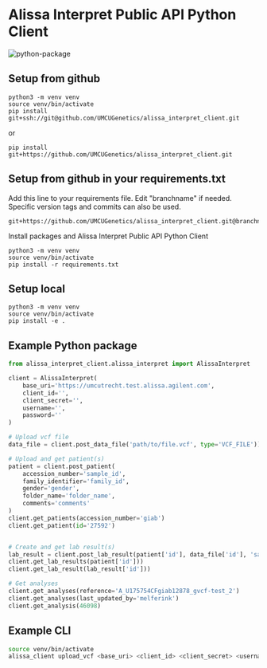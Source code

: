 # Alissa Interpret Public API Python Client

![python-package](https://github.com/UMCUGenetics/alissa_interpret_client/actions/workflows/python-package.yml/badge.svg)


## Setup from github
```
python3 -m venv venv
source venv/bin/activate
pip install git+ssh://git@github.com/UMCUGenetics/alissa_interpret_client.git
```
or
```
pip install git+https://github.com/UMCUGenetics/alissa_interpret_client.git
```

## Setup from github in your requirements.txt
Add this line to your requirements file. Edit "branchname" if needed. Specific version tags and commits can also be used.
```
git+https://github.com/UMCUGenetics/alissa_interpret_client.git@branchname#egg=alissa_interpret_client
```
Install packages and Alissa Interpret Public API Python Client
```
python3 -m venv venv
source venv/bin/activate
pip install -r requirements.txt
```


## Setup local
```
python3 -m venv venv
source venv/bin/activate
pip install -e .
```

## Example Python package
```python
from alissa_interpret_client.alissa_interpret import AlissaInterpret

client = AlissaInterpret(
    base_uri='https://umcutrecht.test.alissa.agilent.com',
    client_id='',
    client_secret='',
    username='',
    password=''
)

# Upload vcf file
data_file = client.post_data_file('path/to/file.vcf', type='VCF_FILE'))

# Upload and get patient(s)
patient = client.post_patient(
    accession_number='sample_id',
    family_identifier='family_id',
    gender='gender',
    folder_name='folder_name',
    comments='comments'
)
client.get_patients(accession_number='giab')
client.get_patient(id='27592')


# Create and get lab result(s)
lab_result = client.post_lab_result(patient['id'], data_file['id'], 'sample_name')
client.get_lab_results(patient['id']))
client.get_lab_result(lab_result['id']))

# Get analyses
client.get_analyses(reference='A_U175754CFgiab12878_gvcf-test_2')
client.get_analyses(last_updated_by='melferink')
client.get_analysis(46098)
```

## Example CLI
```bash
source venv/bin/activate
alissa_client upload_vcf <base_uri> <client_id> <client_secret> <username> <password> <path/to/file.vcf>
```
